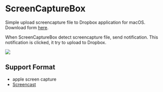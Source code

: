 # ScreenCaptureBox

Simple upload screencapture file to Dropbox application for macOS. Download form [here](https://github.com/soh335/ScreenCaptureBox/releases).

When ScreenCaptureBox detect screencapture file, send notification. This notification is clicked, it try to upload to Dropbox.

![](https://dl.dropboxusercontent.com/u/71817/%E3%82%B9%E3%82%AF%E3%83%AA%E3%83%BC%E3%83%B3%E3%82%B7%E3%83%A7%E3%83%83%E3%83%88%202016-09-14%2022.10.43.png)

## Support Format

* apple screen capture
* [Screencast](https://github.com/soh335/Screencast)
